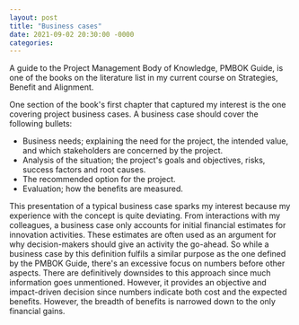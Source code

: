```yaml
---
layout: post
title: "Business cases"
date: 2021-09-02 20:30:00 -0000
categories:
---
```

A guide to the Project Management Body of Knowledge, PMBOK Guide, is one of the books on the literature list in my current course on Strategies, Benefit and Alignment. 

One section of the book's first chapter that captured my interest is the one covering project business cases. A business case should cover the following bullets: 
- Business needs; explaining the need for the project, the intended value, and which stakeholders are concerned by the project. 
- Analysis of the situation; the project's goals and objectives, risks, success factors and root causes.
- The recommended option for the project. 
- Evaluation; how the benefits are measured.

This presentation of a typical business case sparks my interest because my experience with the concept is quite deviating. From interactions with my colleagues, a business case only accounts for initial financial estimates for innovation activities. These estimates are often used as an argument for why decision-makers should give an activity the go-ahead. So while a business case by this definition fulfils a similar purpose as the one defined by the PMBOK Guide, there's an excessive focus on numbers before other aspects. There are definitively downsides to this approach since much information goes unmentioned. However, it provides an objective and impact-driven decision since numbers indicate both cost and the expected benefits. However, the breadth of benefits is narrowed down to the only financial gains.
